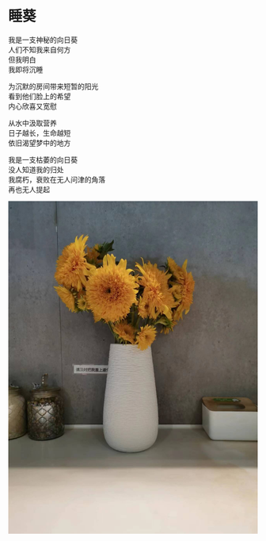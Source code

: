 # 睡葵

我是一支神秘的向日葵  
人们不知我来自何方  
但我明白  
我即将沉睡  

为沉默的房间带来短暂的阳光  
看到他们脸上的希望  
内心欣喜又宽慰  

从水中汲取营养  
日子越长，生命越短  
依旧渴望梦中的地方  

我是一支枯萎的向日葵  
没人知道我的归处  
我腐朽，衰败在无人问津的角落  
再也无人提起  

![teddy_bear_sunflower](./img/teddy_bear_sunflower2.jpeg)
